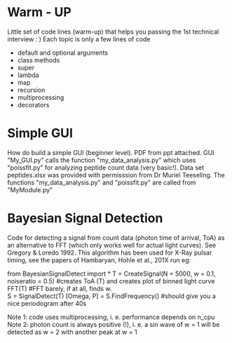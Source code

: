 # Warm - UP
Little set of code lines (warm-up) that helps you passing the 1st technical interview : ) Each topic is only a few lines of code
- default and optional arguments
- class methods
- super
- lambda
- map
- recursion
- multiprocessing
- decorators



# Simple GUI 
How do build a simple GUI (beginner level). PDF from ppt attached. GUI "My_GUI.py" calls the function "my_data_analysis.py" which uses "poissfit.py" for analyzing peptide count data (very basic!). Data set peptides.xlsx was provided with permisssion from Dr Muriel Teeseling. The functions "my_data_analysis.py" and "poissfit.py" are called from "MyModule.py"



# Bayesian Signal Detection 
Code for detecting a signal from count data (photon time of arrival, ToA) as an alternative to FFT (which only works well for actual light curves). See Gregory & Loredo 1992. This algorithm has been used for X-Ray pulsar timing, see the papers of Hambaryan, Hohle et al., 201X 
run eg:

from BayesianSignalDetect import * 
T = CreateSignal(N = 5000, w = 0.1, noiseratio = 0.5) #creates ToA (T) and creates plot of binned light curve 
FFT(T)                                                #FFT barely, if at all, finds w.  
S = SignalDetect(T) 
[Omega, P] = S.FindFrequency()                        #should give you a nice periodogram after 40s 											

Note 1: code uses multiprocessing, i. e. performance depends on n_cpu 
Note 2: photon count is always positive (!), i. e. a sin wave of w = 1 will be detected as w = 2 with another peak at w = 1 